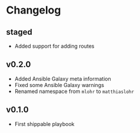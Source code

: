 # Changelog

## staged

* Added support for adding routes

## v0.2.0

* Added Ansible Galaxy meta information
* Fixed some Ansible Galaxy warnings
* Renamed namespace from `mlohr` to `matthiaslohr`

## v0.1.0

* First shippable playbook

